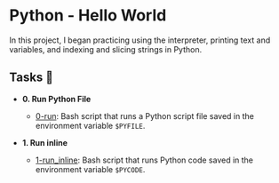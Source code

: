 # Python - Hello World

In this project, I began practicing using the interpreter, printing text
and variables, and indexing and slicing strings in Python.

## Tasks :school:

* **0. Run Python File**
  * [0-run](./0-run): Bash script that runs a Python script file saved
  in the environment variable `$PYFILE`.

* **1. Run inline**
  * [1-run_inline](./1-run_inline): Bash script that runs Python code saved in the
  environment variable `$PYCODE`.
